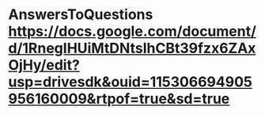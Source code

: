 # AnswersToQuestions https://docs.google.com/document/d/1RnegIHUiMtDNtsIhCBt39fzx6ZAxOjHy/edit?usp=drivesdk&ouid=115306694905956160009&rtpof=true&sd=true
